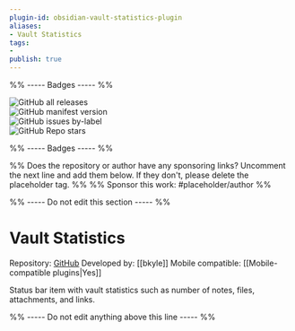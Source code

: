 ```yaml
---
plugin-id: obsidian-vault-statistics-plugin
aliases:
- Vault Statistics
tags: 
- 
publish: true
---
```


%% ----- Badges ----- %%

![GitHub all releases](https://img.shields.io/github/downloads/bkyle/obsidian-vault-statistics-plugin/total?color=573E7A&logo=github&style=for-the-badge)   
![GitHub manifest version](https://img.shields.io/github/manifest-json/v/bkyle/obsidian-vault-statistics-plugin?color=573E7A&logo=github&style=for-the-badge)   
![GitHub issues by-label](https://img.shields.io/github/issues/bkyle/obsidian-vault-statistics-plugin/help%20wanted?color=573E7A&logo=github&style=for-the-badge)   
![GitHub Repo stars](https://img.shields.io/github/stars/bkyle/obsidian-vault-statistics-plugin?color=573E7A&logo=github&style=for-the-badge)

%% ----- Badges ----- %%

%% Does the repository or author have any sponsoring links? Uncomment the next line and add them below. If they don't, please delete the placeholder tag. %%
%% Sponsor this work: #placeholder/author %%

%% ----- Do not edit this section ----- %%

# Vault Statistics

Repository: [GitHub](https://github.com/bkyle/obsidian-vault-statistics-plugin)
Developed by: [[bkyle]]
Mobile compatible: [[Mobile-compatible plugins|Yes]]

Status bar item with vault statistics such as number of notes, files, attachments, and links.

%% ----- Do not edit anything above this line ----- %% 
